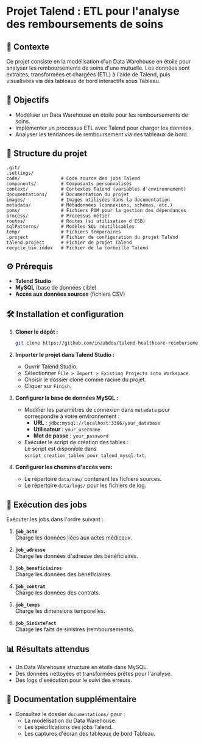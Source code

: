 
# Projet Talend : ETL pour l'analyse des remboursements de soins

## 📌 Contexte
Ce projet consiste en la modélisation d'un Data Warehouse en étoile pour analyser les remboursements de soins d'une mutuelle. Les données sont extraites, transformées et chargées (ETL) à l'aide de Talend, puis visualisées via des tableaux de bord interactifs sous Tableau.

## 🎯 Objectifs
- Modéliser un Data Warehouse en étoile pour les remboursements de soins.
- Implémenter un processus ETL avec Talend pour charger les données.
- Analyser les tendances de remboursement via des tableaux de bord.


## 📂 Structure du projet
```
.git/
.settings/
code/               # Code source des jobs Talend
components/         # Composants personnalisés
context/            # Contextes Talend (variables d'environnement)
documentations/     # Documentation du projet
images/             # Images utilisées dans la documentation
metadata/           # Métadonnées (connexions, schémas, etc.)
poms/               # Fichiers POM pour la gestion des dépendances
process/            # Processus métier
routes/             # Routes (si utilisation d'ESB)
sqlPatterns/        # Modèles SQL réutilisables
temp/               # Fichiers temporaires
.project            # Fichier de configuration du projet Talend
talend.project      # Fichier de projet Talend
recycle_bin.index   # Fichier de la corbeille Talend
```

## ⚙️ Prérequis
- **Talend Studio** 
- **MySQL** (base de données cible)
- **Accès aux données sources** (fichiers CSV)

## 🛠 Installation et configuration
1. **Cloner le dépôt :**
   ```bash
   git clone https://github.com/inzabdou/talend-healthcare-reimbursements-etl.git
   ```

2. **Importer le projet dans Talend Studio :**
   - Ouvrir Talend Studio.
   - Sélectionner `File > Import > Existing Projects into Workspace`.
   - Choisir le dossier cloné comme racine du projet.
   - Cliquer sur `Finish`.

3. **Configurer la base de données MySQL :**
   - Modifier les paramètres de connexion dans `metadata` pour correspondre à votre environnement :
     - **URL** : `jdbc:mysql://localhost:3306/your_database`
     - **Utilisateur** : `your_username`
     - **Mot de passe** : `your_password`
   - Exécuter le script de création des tables :  
     Le script est disponible dans `script_creation_tables_pour_talend_mysql.txt`.

4. **Configurer les chemins d'accès vers:**
     - Le répertoire `data/raw/` contenant les fichiers sources.
     - Le répertoire `data/logs/` pour les fichiers de log.

## 🚀 Exécution des jobs
Exécuter les jobs dans l'ordre suivant :

1. **`job_acte`**  
   Charge les données liées aux actes médicaux.

2. **`job_adresse`**  
   Charge les données d'adresse des bénéficiaires.

3. **`job_beneficiaires`**  
   Charge les données des bénéficiaires.

4. **`job_contrat`**  
   Charge les données des contrats.

5. **`job_temps`**  
   Charge les dimensions temporelles.

6. **`job_SinisteFact`**  
   Charge les faits de sinistres (remboursements).

## 📊 Résultats attendus
- Un Data Warehouse structuré en étoile dans MySQL.
- Des données nettoyées et transformées prêtes pour l'analyse.
- Des logs d'exécution pour le suivi des erreurs.

## 📝 Documentation supplémentaire
- Consultez le dossier `documentations/` pour :
  - La modélisation du Data Warehouse.
  - Les spécifications des jobs Talend.
  - Les captures d'écran des tableaux de bord Tableau.
